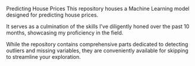 Predicting House Prices
This repository houses a Machine Learning model designed for predicting house prices.

It serves as a culmination of the skills I've diligently honed over the past 10 months, showcasing my proficiency in the field.

While the repository contains comprehensive parts dedicated to detecting outliers and missing variables, they are conveniently available for skipping to streamline your exploration.






